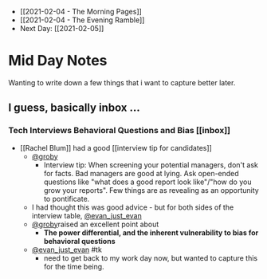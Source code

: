 - [[2021-02-04 - The Morning Pages]]
- [[2021-02-04 - The Evening Ramble]]
 - Next Day: [[2021-02-05]]
 
# Mid Day Notes

Wanting to write down a few things that i want to capture better later.

## I guess, basically inbox ...

### Tech Interviews Behavioral Questions and Bias [[inbox]] 

- [[Rachel Blum]] had a good [[interview tip for candidates]] 
	- [@groby](https://twitter.com/groby/status/1356979655509610497)
		- Interview tip: When screening your potential managers, don't ask for facts. Bad managers are good at lying. Ask open-ended questions like "what does a good report look like"/"how do you grow your reports". Few things are as revealing as an opportunity to pontificate. 
	- I had thought this was good advice - but for both sides of the interview table, [@evan_just_evan](https://twitter.com/evan_just_evan/status/1357324095873032193)
	- [@groby](https://twitter.com/groby/status/1357360692760768512)raised an excellent point about
		- __The power differential, and the inherent vulnerability to bias for behavioral questions__
	- [@evan_just_evan](https://twitter.com/evan_just_evan/status/1357401059199774721) #tk 
		- need to get back to my work day now, but wanted to capture this for the time being. 